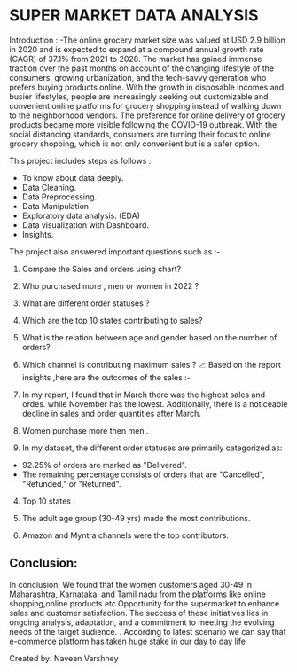 # SUPER MARKET DATA ANALYSIS 

Introduction :
-The online grocery market size was valued at USD 2.9 billion in 2020 and is expected to expand at a compound annual growth rate (CAGR) of 37.1% from 2021 to 2028. The market has gained immense traction over the past months on account of the changing lifestyle of the consumers, growing urbanization, and the tech-savvy generation who prefers buying products online. With the growth in disposable incomes and busier lifestyles, people are increasingly seeking out customizable and convenient online platforms for grocery shopping instead of walking down to the neighborhood vendors. The preference for online delivery of grocery products became more visible following the COVID-19 outbreak. With the social distancing standards, consumers are turning their focus to online grocery shopping, which is not only convenient but is a safer option.  

This project includes steps as follows :
-	To know about data deeply.
-	Data Cleaning.
-	Data Preprocessing.
-  	Data Manipulation 
-	Exploratory data analysis. (EDA)
-	Data visualization with Dashboard.
-    Insights.

The project also answered important questions such as :-
1.	Compare the Sales and orders using chart?
2.	Who purchased more , men or women in 2022 ?
3.	What are different order statuses ?
4.	Which are the top 10 states contributing to sales?
5.	What is the relation between age and gender based on the number of orders?
6.	Which channel is contributing maximum sales ?
📈 Based on the report insights ,here are the outcomes of the sales :-
1.	In my report, I found that in March there was the highest sales and ordes. while November has the lowest. Additionally, there is a noticeable decline in sales and order quantities after March.

  

2.	Women  purchase more  then men .
 

3.	In my dataset, the different order statuses are primarily categorized as:
-	92.25% of orders are marked as "Delivered".
-	The remaining percentage consists of orders that are "Cancelled", "Refunded," or "Returned".
 
4.	Top 10 states :
 
 
5.	The adult age group (30-49 yrs) made the most contributions.
 
 
6.	Amazon and Myntra channels were the top contributors.
 

Conclusion:
-
In conclusion, We found that the women customers aged 30-49 in Maharashtra, Karnataka, and Tamil nadu from the  platforms like online shopping,online products etc.Opportunity for the supermarket to enhance sales and customer satisfaction. The success of these initiatives lies in ongoing analysis, adaptation, and a commitment to meeting the evolving needs of the target audience. . According to latest scenario we can say that e-commerce platform has taken huge stake in our day to day life










Created by:
Naveen Varshney


